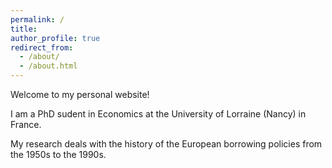 ```yaml
---
permalink: /
title: 
author_profile: true
redirect_from: 
  - /about/
  - /about.html
---
```

Welcome to my personal website!

I am a PhD sudent in Economics at the University of Lorraine (Nancy) in France.

My research deals with the history of the European borrowing policies from the 1950s to the 1990s.
